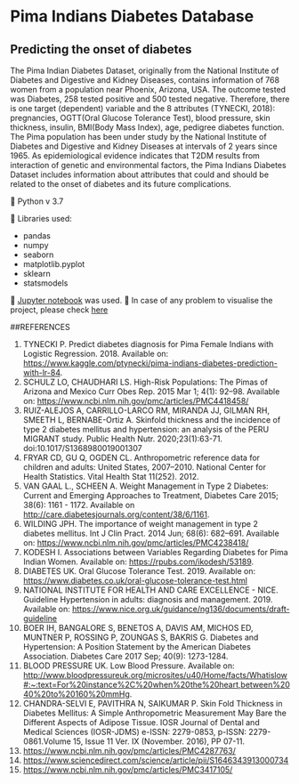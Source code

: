 # Pima Indians Diabetes Database
## Predicting the onset of diabetes

The Pima Indian Diabetes Dataset, originally from the National Institute of Diabetes and Digestive and Kidney Diseases, contains information of 768 women from a population near Phoenix, Arizona, USA. The outcome tested was Diabetes, 258 tested positive and 500 tested negative. Therefore, there is one target (dependent) variable and the 8 attributes (TYNECKI, 2018): pregnancies, OGTT(Oral Glucose Tolerance Test), blood pressure, skin thickness, insulin, BMI(Body Mass Index), age, pedigree diabetes function.
The Pima population has been under study by the National Institute of Diabetes and Digestive and Kidney Diseases at intervals of 2 years since 1965. As epidemiological evidence indicates that T2DM results from interaction of genetic and environmental factors, the Pima Indians Diabetes Dataset includes information about attributes that could and should be related to the onset of diabetes and its future complications.

:pushpin: Python v 3.7

:pushpin: Libraries used:
* pandas
* numpy
* seaborn
* matplotlib.pyplot
* sklearn
* statsmodels

:pushpin: [Jupyter notebook](https://jupyter.org/) was used. 
:bell: In case of any problem to visualise the project, please check [here](shorturl.at/hHLT4)


##REFERENCES

1. TYNECKI P. Predict diabetes diagnosis for Pima Female Indians with Logistic Regression. 2018. Available on: https://www.kaggle.com/ptynecki/pima-indians-diabetes-prediction-with-lr-84.
2. SCHULZ LO, CHAUDHARI LS. High-Risk Populations: The Pimas of Arizona and Mexico Curr Obes Rep. 2015 Mar 1; 4(1): 92–98. Available on: https://www.ncbi.nlm.nih.gov/pmc/articles/PMC4418458/
3. RUIZ-ALEJOS A, CARRILLO-LARCO RM, MIRANDA JJ, GILMAN RH, SMEETH L, BERNABE-Ortiz A. Skinfold thickness and the incidence of type 2 diabetes mellitus and hypertension: an analysis of the PERU MIGRANT study. Public Health Nutr. 2020;23(1):63-71. doi:10.1017/S1368980019001307
4. FRYAR CD, GU Q, OGDEN CL. Anthropometric reference data for children and adults: United States, 2007–2010. National Center for Health Statistics. Vital Health Stat 11(252). 2012.
5. VAN GAAL L., SCHEEN A. Weight Management in Type 2 Diabetes: Current and Emerging Approaches to Treatment, Diabetes Care 2015; 38(6): 1161 - 1172. Available on http://care.diabetesjournals.org/content/38/6/1161.
6. WILDING JPH. The importance of weight management in type 2 diabetes mellitus. Int J Clin Pract. 2014 Jun; 68(6): 682–691. Available on: https://www.ncbi.nlm.nih.gov/pmc/articles/PMC4238418/
7. KODESH I. Associations between Variables Regarding Diabetes for Pima Indian Women. Available on: https://rpubs.com/ikodesh/53189.
8. DIABETES UK. Oral Glucose Tolerance Test. 2019. Available on: https://www.diabetes.co.uk/oral-glucose-tolerance-test.html
9. NATIONAL INSTITUTE FOR HEALTH AND CARE EXCELLENCE - NICE. Guideline Hypertension in adults: diagnosis and management. 2019. Available on: https://www.nice.org.uk/guidance/ng136/documents/draft-guideline
10. BOER IH, BANGALORE S, BENETOS A, DAVIS AM, MICHOS ED, MUNTNER P, ROSSING P, ZOUNGAS S, BAKRIS G. Diabetes and Hypertension: A Position Statement by the American Diabetes Association. Diabetes Care 2017 Sep; 40(9): 1273-1284.
11. BLOOD PRESSURE UK. Low Blood Pressure. Available on: http://www.bloodpressureuk.org/microsites/u40/Home/facts/Whatislow#:~:text=For%20instance%2C%20when%20the%20heart,between%2040%20to%20160%20mmHg.
12. CHANDRA-SELVI E, PAVITHRA N, SAIKUMAR P. Skin Fold Thickness in Diabetes Mellitus: A Simple Anthropometric Measurement May Bare the Different Aspects of Adipose Tissue. IOSR Journal of Dental and Medical Sciences (IOSR-JDMS) e-ISSN: 2279-0853, p-ISSN: 2279-0861.Volume 15, Issue 11 Ver. IX (November. 2016), PP 07-11.
13. https://www.ncbi.nlm.nih.gov/pmc/articles/PMC4287763/
14. https://www.sciencedirect.com/science/article/pii/S1646343913000734
15. https://www.ncbi.nlm.nih.gov/pmc/articles/PMC3417105/


